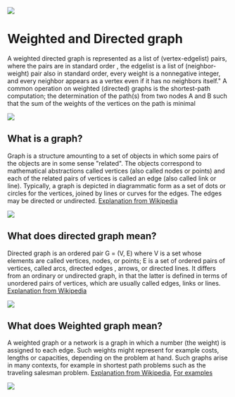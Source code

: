 ![](https://www.ariel.ac.il/wp/site/wp-content/uploads/sites/3/2018/07/Ariel_U_logo2.jpg)

# Weighted and Directed graph 
A weighted directed graph  is represented as a list of (vertex-edgelist) pairs, where the pairs are in standard order , the edgelist is a list of (neighbor-weight) pair also in standard order, every weight is a nonnegative integer, and every neighbor appears as a vertex even if it has no neighbors itself."
A common operation on weighted (directed) graphs is the shortest-path computation; the determination of the path(s) from two nodes A and B such that the sum of the weights of the vertices on the path is minimal

![](https://i.stack.imgur.com/hF3mQ.png)

## What is a graph?
Graph is a structure amounting to a set of objects in which some pairs of the objects are in some sense "related". The objects correspond to mathematical abstractions called vertices (also called nodes or points) and each of the related pairs of vertices is called an edge (also called link or line). Typically, a graph is depicted in diagrammatic form as a set of dots or circles for the vertices, joined by lines or curves for the edges. The edges may be directed or undirected. 
[Explanation from Wikipedia](https://en.wikipedia.org/wiki/Graph_(discrete_mathematics))

![](https://upload.wikimedia.org/wikipedia/commons/thumb/5/5b/6n-graf.svg/1280px-6n-graf.svg.png)




## What does directed graph mean?
Directed graph is an ordered pair G = (V, E) where
V is a set whose elements are called vertices, nodes, or points;
E is a set of ordered pairs of vertices, called arcs, directed edges , arrows, or directed lines.
It differs from an ordinary or undirected graph, in that the latter is defined in terms of unordered pairs of vertices, which are usually called edges, links or lines.
[Explanation from Wikipedia](https://en.wikipedia.org/wiki/Directed_graph)


![](https://upload.wikimedia.org/wikipedia/commons/thumb/5/51/Directed_graph.svg/1280px-Directed_graph.svg.png)


## What does Weighted graph mean?
A weighted graph or a network is a graph in which a number (the weight) is assigned to each edge. Such weights might represent for example costs, lengths or capacities, depending on the problem at hand. Such graphs arise in many contexts, for example in shortest path problems such as the traveling salesman problem.
[Explanation from Wikipedia](https://he.wikipedia.org/wiki/%D7%92%D7%A8%D7%A3_%D7%9E%D7%9E%D7%95%D7%A9%D7%A7%D7%9C),
[For examples](http://www.mathcs.emory.edu/~cheung/Courses/171/Syllabus/11-Graph/weighted.html)


![](https://upload.wikimedia.org/wikipedia/he/a/a1/Weighted_graph.jpeg)
